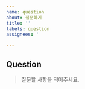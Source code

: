 ```yaml
---
name: question
about: 질문하기
title: ''
labels: question
assignees: ''

---
```


## Question

> 질문할 사항을 적어주세요.
